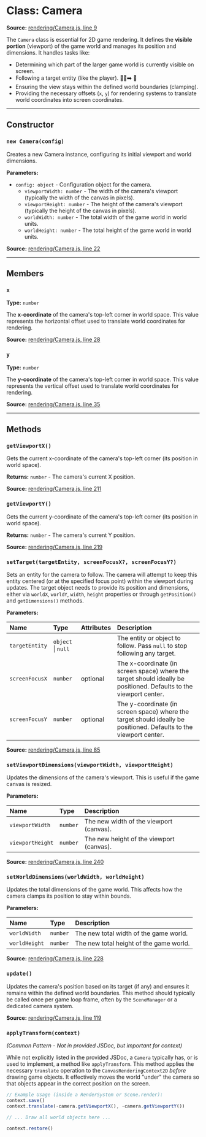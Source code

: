 # Class: Camera

**Source:** [rendering/Camera.js, line 9](rendering_Camera.js.html#line9)

The `Camera` class is essential for 2D game rendering. It defines the **visible portion** (viewport) of the game world and manages its position and dimensions. It handles tasks like:

- Determining which part of the larger game world is currently visible on screen.
- Following a target entity (like the player). 🧍‍♂️➡️ 🎥
- Ensuring the view stays within the defined world boundaries (clamping).
- Providing the necessary offsets (`x`, `y`) for rendering systems to translate world coordinates into screen coordinates.

---

## Constructor

### `new Camera(config)`

Creates a new Camera instance, configuring its initial viewport and world dimensions.

**Parameters:**

- `config: object` - Configuration object for the camera.
  - `viewportWidth: number` - The width of the camera's viewport (typically the width of the canvas in pixels).
  - `viewportHeight: number` - The height of the camera's viewport (typically the height of the canvas in pixels).
  - `worldWidth: number` - The total width of the game world in world units.
  - `worldHeight: number` - The total height of the game world in world units.

**Source:** [rendering/Camera.js, line 22](rendering_Camera.js.html#line22)

---

## Members

### `x`

**Type:** `number`

The **x-coordinate** of the camera's top-left corner in world space. This value represents the horizontal offset used to translate world coordinates for rendering.

**Source:** [rendering/Camera.js, line 28](rendering_Camera.js.html#line28)

### `y`

**Type:** `number`

The **y-coordinate** of the camera's top-left corner in world space. This value represents the vertical offset used to translate world coordinates for rendering.

**Source:** [rendering/Camera.js, line 35](rendering_Camera.js.html#line35)

---

## Methods

### `getViewportX()`

Gets the current x-coordinate of the camera's top-left corner (its position in world space).

**Returns:** `number` - The camera's current X position.

**Source:** [rendering/Camera.js, line 211](rendering_Camera.js.html#line211)

### `getViewportY()`

Gets the current y-coordinate of the camera's top-left corner (its position in world space).

**Returns:** `number` - The camera's current Y position.

**Source:** [rendering/Camera.js, line 219](rendering_Camera.js.html#line219)

### `setTarget(targetEntity, screenFocusX?, screenFocusY?)`

Sets an entity for the camera to follow. The camera will attempt to keep this entity centered (or at the specified focus point) within the viewport during updates. The target object needs to provide its position and dimensions, either via `worldX`, `worldY`, `width`, `height` properties or through `getPosition()` and `getDimensions()` methods.

**Parameters:**

| Name           | Type               | Attributes | Description                                                                                                        |
| :------------- | :----------------- | :--------- | :----------------------------------------------------------------------------------------------------------------- |
| `targetEntity` | `object` \| `null` |            | The entity or object to follow. Pass `null` to stop following any target.                                          |
| `screenFocusX` | `number`           | optional   | The x-coordinate (in screen space) where the target should ideally be positioned. Defaults to the viewport center. |
| `screenFocusY` | `number`           | optional   | The y-coordinate (in screen space) where the target should ideally be positioned. Defaults to the viewport center. |

**Source:** [rendering/Camera.js, line 85](rendering_Camera.js.html#line85)

### `setViewportDimensions(viewportWidth, viewportHeight)`

Updates the dimensions of the camera's viewport. This is useful if the game canvas is resized.

**Parameters:**

| Name             | Type     | Description                              |
| :--------------- | :------- | :--------------------------------------- |
| `viewportWidth`  | `number` | The new width of the viewport (canvas).  |
| `viewportHeight` | `number` | The new height of the viewport (canvas). |

**Source:** [rendering/Camera.js, line 240](rendering_Camera.js.html#line240)

### `setWorldDimensions(worldWidth, worldHeight)`

Updates the total dimensions of the game world. This affects how the camera clamps its position to stay within bounds.

**Parameters:**

| Name          | Type     | Description                             |
| :------------ | :------- | :-------------------------------------- |
| `worldWidth`  | `number` | The new total width of the game world.  |
| `worldHeight` | `number` | The new total height of the game world. |

**Source:** [rendering/Camera.js, line 228](rendering_Camera.js.html#line228)

### `update()`

Updates the camera's position based on its target (if any) and ensures it remains within the defined world boundaries. This method should typically be called once per game loop frame, often by the `SceneManager` or a dedicated camera system.

**Source:** [rendering/Camera.js, line 119](rendering_Camera.js.html#line119)

### `applyTransform(context)`

_(Common Pattern - Not in provided JSDoc, but important for context)_

While not explicitly listed in the provided JSDoc, a `Camera` typically has, or is used to implement, a method like `applyTransform`. This method applies the necessary `translate` operation to the `CanvasRenderingContext2D` _before_ drawing game objects. It effectively moves the world "under" the camera so that objects appear in the correct position on the screen.

```javascript
// Example Usage (inside a RenderSystem or Scene.render):
context.save()
context.translate(-camera.getViewportX(), -camera.getViewportY())

// ... Draw all world objects here ...

context.restore()
```
